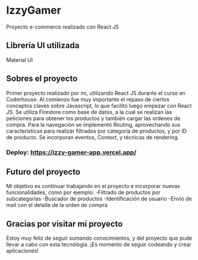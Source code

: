 # IzzyGamer

Proyecto e-commerce realizado con React JS

## Librería UI utilizada

Material UI

## Sobres el proyecto

Primer proyecto realizado por mi, utilizando React JS durante el curso en Coderhouse.
Al comienzo fue muy importante el repaso de ciertos conceptos claves sobre Javascript, lo que facilitó luego empezar con React JS.
Se utiliza Firestore como base de datos, a la cual se realizan las peticiones para obtener los productos y también cargar las ordenes de compra.
Para la navegación se implementó Routing, aprovechando sus características para realizar filtrados por categoría de productos, y por ID de producto.
Se incorporan eventos, Context, y técnicas de rendering.


### Deploy: https://izzy-gamer-app.vercel.app/

## Futuro del proyecto

Mi objetivo es continuar trabajando en el proyecto e incorporar nuevas funcionalidades, como por ejemplo:
-Filtrado de productos por subcategorías
-Buscador de productos
-Identificación de usuario
-Envío de mail con el detalle de la orden de compra

## Gracias por visitar mi proyecto

Estoy muy feliz de seguir sumando conocimientos, y del proyecto que pude llevar a cabo con esta tecnología.
¡Es momento de seguir codeando y crear aplicaciones!
